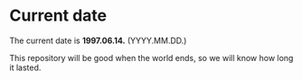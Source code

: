 # Current date

The current date is **1997.06.14.** (YYYY.MM.DD.)

This repository will be good when the world ends, so we will know how long it lasted.